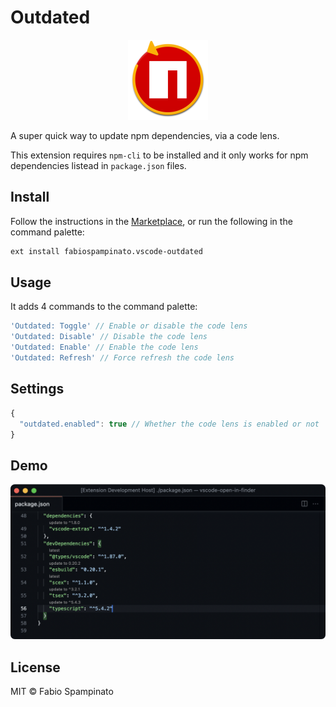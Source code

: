 # Outdated

<p align="center">
  <img src="https://raw.githubusercontent.com/fabiospampinato/vscode-outdated/master/resources/logo.png" width="128" alt="Logo">
</p>

A super quick way to update npm dependencies, via a code lens.

This extension requires `npm-cli` to be installed and it only works for npm dependencies listead in `package.json` files.

## Install

Follow the instructions in the [Marketplace](https://marketplace.visualstudio.com/items?itemName=fabiospampinato.vscode-outdated), or run the following in the command palette:

```sh
ext install fabiospampinato.vscode-outdated
```

## Usage

It adds 4 commands to the command palette:

```js
'Outdated: Toggle' // Enable or disable the code lens
'Outdated: Disable' // Disable the code lens
'Outdated: Enable' // Enable the code lens
'Outdated: Refresh' // Force refresh the code lens
```

## Settings

```js
{
  "outdated.enabled": true // Whether the code lens is enabled or not
}
```

## Demo

![Demo](resources/demo.png)

## License

MIT © Fabio Spampinato
